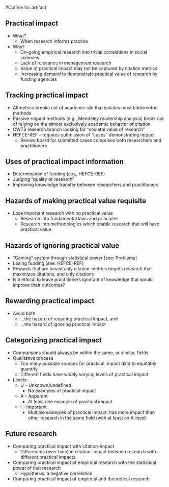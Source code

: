 #Outline for artifact

## Practical impact

* What?
  * When research informs practice
* Why?
  * On-going empirical research into trivial correlations in social sciences
  * Lack of relevance in management research
  * Value of practical impact may not be captured by citation metrics
  * Increasing demand to demonstrate practical value of research by funding agencies

## Tracking practical impact

* Altmetrics breaks out of academic silo that isolates most bibliometric methods
* Passive-impact methods (e.g., Mendeley readership analysis) break out of relying on the almost exclusively academic behavior of citation
* CWTS research branch looking for “societal value of research”
* HEFCE-REF – requires submission of “cases” demonstrating impact
  * Review board for submitted cases comprises both researchers and practitioners

## Uses of practical impact information

* Determination of funding (e.g., HEFCE-REF)
* Judging “quality of research”
* Improving knowledge transfer between researchers and practitioners

## Hazards of making practical value requisite

* Lose important research with no practical value
  * Research into fundamental laws and principles
  * Research into methodologies which enable research that will have practical value

## Hazards of ignoring practical value

* “Gaming” system through statistical power [see: Problems]
* Losing funding [see: HEFCE-REF]
* Rewards that are based only citation-metrics begets research that maximizes citations, and only citations
* Is it ethical to leave practitioners ignorant of knowledge that would improve their outcomes?

## Rewarding practical impact

* Avoid both
  * …the hazard of requiring practical impact, and
  * …the hazard of ignoring practical impact

## Categorizing practical impact

* Comparisons should always be within the same, or similar, fields
* Qualitative process
  * Too many possible sources for practical impact data to equitably quantify
  * Different fields have widely varying levels of practical impact
* Levels:
  * U – Unknown/undefined
    * No examples of practical impact
  * A – Apparent
    * At least one example of practical impact
  * I – Important
    * Multiple examples of practical impact; has more impact than other research in the same field (with at least an A-level)

## Future research

* Comparing practical impact with citation-impact
  * Differences (over time) in citation-impact between research with different practical impacts
* Comparing practical impact of empirical research with the statistical power of that research
  * Hypothesis: a negative correlation
* Comparing practical impact of empirical and theoretical research


